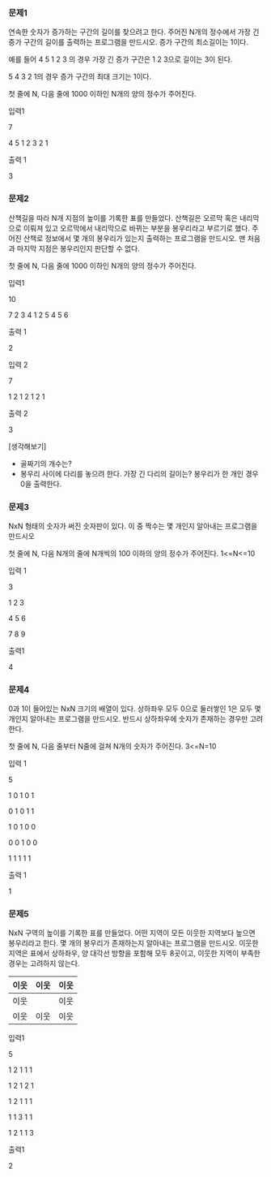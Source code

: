 ### 문제1

연속한 숫자가 증가하는 구간의 길이를 찾으려고 한다. 주어진 N개의 정수에서 가장 긴 증가 구간의 길이를 출력하는 프로그램을 만드시오. 증가 구간의 최소길이는 1이다.

예를 들어 4 5 1 2 3 의 경우 가장 긴 증가 구간은 1 2 3으로 길이는 3이 된다.

5 4 3 2 1의 경우 증가 구간의 최대 크기는 1이다.

첫 줄에 N, 다음 줄에  1000 이하인 N개의 양의 정수가 주어진다.

입력1

7

4 5 1 2 3 2 1

출력 1

3



### 문제2

산책길을 따라 N개 지점의 높이를 기록한 표를 만들었다. 산책길은 오르막 혹은 내리막으로 이뤄져 있고 오르막에서 내리막으로 바뀌는 부분을 봉우리라고 부르기로 했다. 주어진 산책로 정보에서 몇 개의 봉우리가 있는지 출력하는 프로그램을 만드시오. 맨 처음과 마지막 지점은 봉우리인지 판단할 수 없다.

첫 줄에 N, 다음 줄에  1000 이하인 N개의 양의 정수가 주어진다.

입력1

10

7 2 3 4 1 2 5 4 5 6

출력 1

2

입력 2

7

1 2 1 2 1 2 1

출력 2

3

[생각해보기]

- 골짜기의 개수는?
- 봉우리 사이에 다리를 놓으려 한다. 가장 긴 다리의 길이는? 봉우리가 한 개인 경우 0을 출력한다.

### 문제3

NxN 형태의 숫자가 써진 숫자판이 있다. 이 중 짝수는 몇 개인지 알아내는 프로그램을 만드시오

첫 줄에   N, 다음 N개의 줄에 N개씩의 100 이하의 양의 정수가 주어진다. 1<=N<=10

입력 1

3

1 2 3

4 5 6

7 8 9

출력1

4

### 문제4

0과 1이 들어있는 NxN 크기의 배열이 있다. 상하좌우 모두 0으로 둘러쌓인 1은 모두 몇 개인지 알아내는 프로그램을 만드시오.  반드시 상하좌우에 숫자가 존재하는 경우만 고려한다.

첫 줄에 N, 다음 줄부터 N줄에 걸쳐 N개의 숫자가 주어진다. 3<=N=10

입력 1

5

1 0 1 0 1

0 1 0 1 1

1 0 1 0 0

0 0 1 0 0

1 1 1 1 1

출력 1

1



### 문제5

NxN 구역의 높이를 기록한 표를 만들었다. 어떤 지역이 모든 이웃한 지역보다 높으면 봉우리라고 한다. 몇 개의 봉우리가 존재하는지 알아내는 프로그램을 만드시오. 이웃한 지역은 표에서 상하좌우, 양 대각선 방향을 포함해 모두 8곳이고, 이웃한 지역이 부족한 경우는 고려하지 않는다.

| 이웃 | 이웃 | 이웃 |
| :--: | :--: | :--: |
| 이웃 |      | 이웃 |
| 이웃 | 이웃 | 이웃 |

입력1

5

1 2 1 1 1

1 2 1 2 1

1 2 1 1 1

1 1 3 1 1

1 2 1 1 3 

출력1

2
